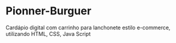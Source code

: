 # Pionner-Burguer
Cardápio digital com carrinho para lanchonete estilo e-commerce, utilizando HTML, CSS, Java Script
